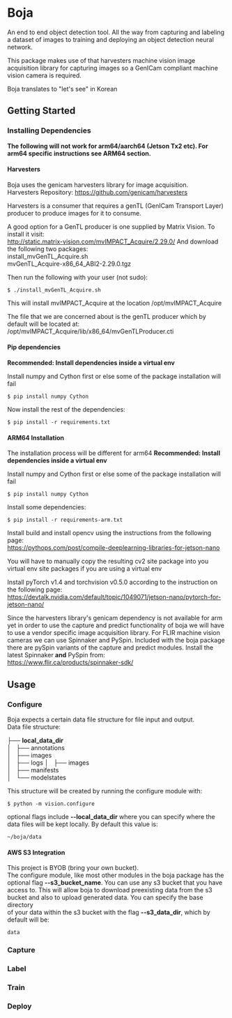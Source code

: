 # Boja
An end to end object detection tool. All the way from capturing and labeling a dataset of images to training and deploying an object detection neural network.

This package makes use of that harvesters machine vision image acquisition library for capturing images so a GenICam compliant machine vision camera is required.

Boja translates to "let's see" in Korean  

## Getting Started
### Installing Dependencies
**The following will not work for arm64/aarch64 (Jetson Tx2 etc). For arm64 specific instructions see ARM64 section.**
#### Harvesters
Boja uses the genicam harvesters library for image acquisition.  
Harvesters Repository: https://github.com/genicam/harvesters

Harvesters is a consumer that requires a genTL (GenICam Transport Layer) producer to produce images for it to consume.

A good option for a GenTL producer is one supplied by Matrix Vision. To install it visit:  
http://static.matrix-vision.com/mvIMPACT_Acquire/2.29.0/
And download the following two packages:  
install_mvGenTL_Acquire.sh  
mvGenTL_Acquire-x86_64_ABI2-2.29.0.tgz  

Then run the following with your user (not sudo):
```
$ ./install_mvGenTL_Acquire.sh
```
This will install mvIMPACT_Acquire at the location /opt/mvIMPACT_Acquire  

The file that we are concerned about is the genTL producer which by default will be located at:  
/opt/mvIMPACT_Acquire/lib/x86_64/mvGenTLProducer.cti

#### Pip dependencies
**Recommended: Install dependencies inside a virtual env**  

Install numpy and Cython first or else some of the package installation will fail  
```
$ pip install numpy Cython
```
Now install the rest of the dependencies:  
```
$ pip install -r requirements.txt
```

#### ARM64 Installation
The installation process will be different for arm64
**Recommended: Install dependencies inside a virtual env**  

Install numpy and Cython first or else some of the package installation will fail  
```
$ pip install numpy Cython
```
Install some dependencies:  
```
$ pip install -r requirements-arm.txt
```
Install build and install opencv using the instructions from the following page:  
https://pythops.com/post/compile-deeplearning-libraries-for-jetson-nano

You will have to manually copy the resulting cv2 site package into you virtual env site packages if you are using a virtual env

Install pyTorch v1.4 and torchvision v0.5.0 according to the instruction on the following page:  
https://devtalk.nvidia.com/default/topic/1049071/jetson-nano/pytorch-for-jetson-nano/

Since the harvesters library's genicam dependency is not available for arm yet in order to use the capture and predict functionality of boja we will have to use a vendor specific image acquisition library. For FLIR machine vision cameras we can use Spinnaker and PySpin. Included with the boja package there are pySpin variants of the capture and predict modules.
Install the latest Spinnaker **and** PySpin from:  
https://www.flir.ca/products/spinnaker-sdk/


## Usage
### Configure
Boja expects a certain data file structure for file input and output.  
Data file structure:  


├── **local_data_dir**  
│   ├── annotations  
│   ├── images  
│   ├── logs 
│   ├── images  
│   ├── manifests  
│   └── modelstates  

This structure will be created by running the configure module with:  
```
$ python -m vision.configure
```
optional flags include **--local_data_dir** where you can specify where the  
data files will be kept locally. By default this value is:  
```
~/boja/data
```

#### AWS S3 Integration
This project is BYOB (bring your own bucket).  
The configure module, like most other modules in the boja package has the  
optional flag **--s3_bucket_name**. You can use any s3 bucket that you have  
access to. This will allow boja to download preexisting data from the s3  
bucket and also to upload generated data. You can specify the base directory  
of your data within the s3 bucket with the flag **--s3_data_dir**, which by  
default will be:
```
data
```
### Capture

### Label

### Train

### Deploy




